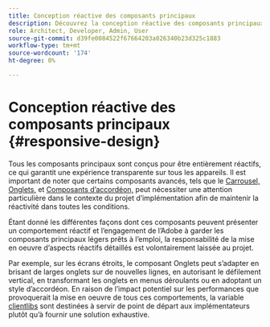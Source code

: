```yaml
---
title: Conception réactive des composants principaux
description: Découvrez la conception réactive des composants principaux et comment elle peut affecter votre projet.
role: Architect, Developer, Admin, User
source-git-commit: d39fe0084522f67664203a026340b23d325c1883
workflow-type: tm+mt
source-wordcount: '174'
ht-degree: 0%

---
```



# Conception réactive des composants principaux {#responsive-design}

Tous les composants principaux sont conçus pour être entièrement réactifs, ce qui garantit une expérience transparente sur tous les appareils. Il est important de noter que certains composants avancés, tels que le [Carrousel,](/help/components/carousel.md) [Onglets,](/help/components/tabs.md) et [Composants d’accordéon,](/help/components/accordion.md) peut nécessiter une attention particulière dans le contexte du projet d’implémentation afin de maintenir la réactivité dans toutes les conditions.

Étant donné les différentes façons dont ces composants peuvent présenter un comportement réactif et l’engagement de l’Adobe à garder les composants principaux légers prêts à l’emploi, la responsabilité de la mise en oeuvre d’aspects réactifs détaillés est volontairement laissée au projet.

Par exemple, sur les écrans étroits, le composant Onglets peut s’adapter en brisant de larges onglets sur de nouvelles lignes, en autorisant le défilement vertical, en transformant les onglets en menus déroulants ou en adoptant un style d’accordéon. En raison de l’impact potentiel sur les performances que provoquerait la mise en oeuvre de tous ces comportements, la variable [clientlibs](/help/developing/including-clientlibs.md#provided) sont destinées à servir de point de départ aux implémentateurs plutôt qu’à fournir une solution exhaustive.
